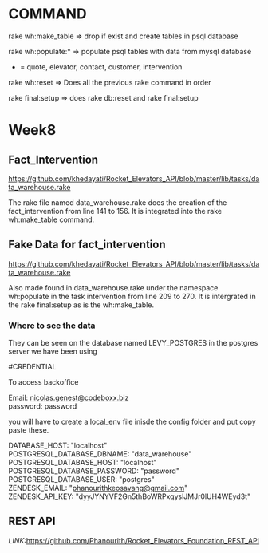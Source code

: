 # COMMAND

rake wh:make_table  => drop if exist and create tables in psql database

rake wh:populate:* => populate psql tables with data from mysql database 

* = quote, elevator, contact, customer, intervention

rake wh:reset => Does all the previous rake command in order

rake final:setup  => does rake db:reset and rake final:setup


# Week8
## Fact_Intervention
https://github.com/khedayati/Rocket_Elevators_API/blob/master/lib/tasks/data_warehouse.rake

The rake file named data_warehouse.rake does the creation of the fact_intervention from line 141 to 156.
It is integrated into the rake wh:make_table command.

## Fake Data for fact_intervention
https://github.com/khedayati/Rocket_Elevators_API/blob/master/lib/tasks/data_warehouse.rake

Also made found in data_warehouse.rake under the namespace wh:populate in the task intervention from line 209 to 270.
It is intergrated in the rake final:setup as is the wh:make_table.
### Where to see the data
They can be seen on the database named LEVY_POSTGRES in the postgres server we have been using

#CREDENTIAL

To access backoffice

Email: nicolas.genest@codeboxx.biz
<br>
password: password

you will have to create a local_env file inisde the config folder
and put copy paste these.

DATABASE_HOST: "localhost"<br>
POSTGRESQL_DATABASE_DBNAME: "data_warehouse"<br>
POSTGRESQL_DATABASE_HOST: "localhost"<br>
POSTGRESQL_DATABASE_PASSWORD: "password"<br>
POSTGRESQL_DATABASE_USER: "postgres"<br>
ZENDESK_EMAIL: "phanourithkeosavang@gmail.com"<br>
ZENDESK_API_KEY: "dyyJYNYVF2Gn5thBoWRPxqyslJMJr0lUH4WEyd3t"

## REST API

<em>LINK:</em>https://github.com/Phanourith/Rocket_Elevators_Foundation_REST_API